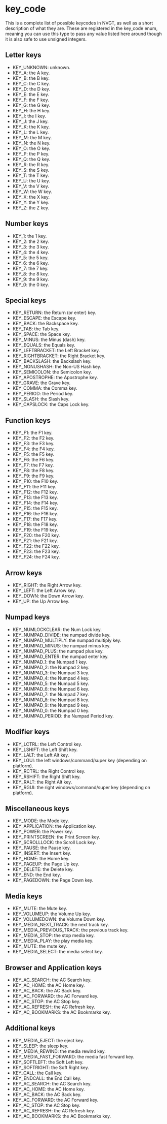 # key_code
This is a complete list of possible keycodes in NVGT, as well as a short description of what they are. These are registered in the key_code enum, meaning you can use this type to pass any value listed here around though it is also safe to use unsigned integers.

## Letter keys
* KEY_UNKNOWN: unknown.
* KEY_A: the A key.
* KEY_B: the B key.
* KEY_C: the C key.
* KEY_D: the D key.
* KEY_E: the E key.
* KEY_F: the F key.
* KEY_G: the G key.
* KEY_H: the H key.
* KEY_I: the I key.
* KEY_J: the J key.
* KEY_K: the K key.
* KEY_L: the L key.
* KEY_M: the M key.
* KEY_N: the N key.
* KEY_O: the O key.
* KEY_P: the P key.
* KEY_Q: the Q key.
* KEY_R: the R key.
* KEY_S: the S key.
* KEY_T: the T key.
* KEY_U: the U key.
* KEY_V: the V key.
* KEY_W: the W key.
* KEY_X: the X key.
* KEY_Y: the Y key.
* KEY_Z: the Z key.

## Number keys
* KEY_1: the 1 key.
* KEY_2: the 2 key.
* KEY_3: the 3 key.
* KEY_4: the 4 key.
* KEY_5: the 5 key.
* KEY_6: the 6 key.
* KEY_7: the 7 key.
* KEY_8: the 8 key.
* KEY_9: the 9 key.
* KEY_0: the 0 key.

## Special keys
* KEY_RETURN: the Return (or enter) key.
* KEY_ESCAPE: the Escape key.
* KEY_BACK: the Backspace key.
* KEY_TAB: the Tab key.
* KEY_SPACE: the Space key.
* KEY_MINUS: the Minus (dash) key.
* KEY_EQUALS: the Equals key.
* KEY_LEFTBRACKET: the Left Bracket key.
* KEY_RIGHTBRACKET: the Right Bracket key.
* KEY_BACKSLASH: the Backslash key.
* KEY_NONUSHASH: the Non-US Hash key.
* KEY_SEMICOLON: the Semicolon key.
* KEY_APOSTROPHE: the Apostrophe key.
* KEY_GRAVE: the Grave key.
* KEY_COMMA: the Comma key.
* KEY_PERIOD: the Period key.
* KEY_SLASH: the Slash key.
* KEY_CAPSLOCK: the Caps Lock key.

## Function keys
* KEY_F1: the F1 key.
* KEY_F2: the F2 key.
* KEY_F3: the F3 key.
* KEY_F4: the F4 key.
* KEY_F5: the F5 key.
* KEY_F6: the F6 key.
* KEY_F7: the F7 key.
* KEY_F8: the F8 key.
* KEY_F9: the F9 key.
* KEY_F10: the F10 key.
* KEY_F11: the F11 key.
* KEY_F12: the F12 key.
* KEY_F13: the F13 key.
* KEY_F14: the F14 key.
* KEY_F15: the F15 key.
* KEY_F16: the F16 key.
* KEY_F17: the F17 key.
* KEY_F18: the F18 key.
* KEY_F19: the F19 key.
* KEY_F20: the F20 key.
* KEY_F21: the F21 key.
* KEY_F22: the F22 key.
* KEY_F23: the F23 key.
* KEY_F24: the F24 key.

## Arrow keys
* KEY_RIGHT: the Right Arrow key.
* KEY_LEFT: the Left Arrow key.
* KEY_DOWN: the Down Arrow key.
* KEY_UP: the Up Arrow key.

## Numpad keys
* KEY_NUMLOCKCLEAR: the Num Lock key.
* KEY_NUMPAD_DIVIDE: the numpad divide key.
* KEY_NUMPAD_MULTIPLY: the numpad multiply key.
* KEY_NUMPAD_MINUS: the numpad minus key.
* KEY_NUMPAD_PLUS: the numpad plus key.
* KEY_NUMPAD_ENTER: the numpad enter key.
* KEY_NUMPAD_1: the Numpad 1 key.
* KEY_NUMPAD_2: the Numpad 2 key.
* KEY_NUMPAD_3: the Numpad 3 key.
* KEY_NUMPAD_4: the Numpad 4 key.
* KEY_NUMPAD_5: the Numpad 5 key.
* KEY_NUMPAD_6: the Numpad 6 key.
* KEY_NUMPAD_7: the Numpad 7 key.
* KEY_NUMPAD_8: the Numpad 8 key.
* KEY_NUMPAD_9: the Numpad 9 key.
* KEY_NUMPAD_0: the Numpad 0 key.
* KEY_NUMPAD_PERIOD: the Numpad Period key.

## Modifier keys
* KEY_LCTRL: the Left Control key.
* KEY_LSHIFT: the Left Shift key.
* KEY_LALT: the Left Alt key.
* KEY_LGUI: the left windows/command/super key (depending on platform).
* KEY_RCTRL: the Right Control key.
* KEY_RSHIFT: the Right Shift key.
* KEY_RALT: the Right Alt key.
* KEY_RGUI: the right windows/command/super key (depending on platform).

## Miscellaneous keys
* KEY_MODE: the Mode key.
* KEY_APPLICATION: the Application key.
* KEY_POWER: the Power key.
* KEY_PRINTSCREEN: the Print Screen key.
* KEY_SCROLLLOCK: the Scroll Lock key.
* KEY_PAUSE: the Pause key.
* KEY_INSERT: the Insert key.
* KEY_HOME: the Home key.
* KEY_PAGEUP: the Page Up key.
* KEY_DELETE: the Delete key.
* KEY_END: the End key.
* KEY_PAGEDOWN: the Page Down key.

## Media keys
* KEY_MUTE: the Mute key.
* KEY_VOLUMEUP: the Volume Up key.
* KEY_VOLUMEDOWN: the Volume Down key.
* KEY_MEDIA_NEXT_TRACK: the next track key.
* KEY_MEDIA_PREVIOUS_TRACK: the previous track key.
* KEY_MEDIA_STOP: the stop media key.
* KEY_MEDIA_PLAY: the play media key.
* KEY_MUTE: the mute key.
* KEY_MEDIA_SELECT: the media select key.

## Browser and Application keys
* KEY_AC_SEARCH: the AC Search key.
* KEY_AC_HOME: the AC Home key.
* KEY_AC_BACK: the AC Back key.
* KEY_AC_FORWARD: the AC Forward key.
* KEY_AC_STOP: the AC Stop key.
* KEY_AC_REFRESH: the AC Refresh key.
* KEY_AC_BOOKMARKS: the AC Bookmarks key.

## Additional keys
* KEY_MEDIA_EJECT: the eject key.
* KEY_SLEEP: the sleep key.
* KEY_MEDIA_REWIND: the media rewind key.
* KEY_MEDIA_FAST_FORWARD: the media fast forward key.
* KEY_SOFTLEFT: the Soft Left key.
* KEY_SOFTRIGHT: the Soft Right key.
* KEY_CALL: the Call key.
* KEY_ENDCALL: the End Call key.
* KEY_AC_SEARCH: the AC Search key.
* KEY_AC_HOME: the AC Home key.
* KEY_AC_BACK: the AC Back key.
* KEY_AC_FORWARD: the AC Forward key.
* KEY_AC_STOP: the AC Stop key.
* KEY_AC_REFRESH: the AC Refresh key.
* KEY_AC_BOOKMARKS: the AC Bookmarks key.
